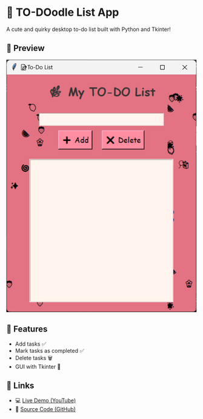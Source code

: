 # 📝 TO-DOodle List App 

A cute and quirky desktop to-do list built with Python and Tkinter!

## 📸 Preview

![Demo Screenshot](./todoss.png)

## 🚀 Features
- Add tasks ✅
- Mark tasks as completed ✅
- Delete tasks 🗑️
- GUI with Tkinter 🎨

## 🔗 Links

- 💻 [Live Demo (YouTube)](https://youtu.be/your-demo-link)
- 📁 [Source Code (GitHub)](https://github.com/your-username/todo-list-tkinter)
